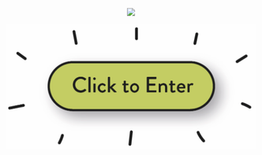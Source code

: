 <div id="header" align="center">
  <img src="https://media.giphy.com/media/gjrYDwbjnK8x36xZIO/giphy.gif" width="100"/>
</div>
<p align="center">
 <a href="https://www.youtube.com/watch?v=dQw4w9WgXcQ">
  <picture>
   <img src="clickme.png">
  </picture>
 </a>
</p>
